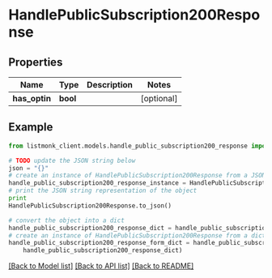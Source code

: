 # HandlePublicSubscription200Response


## Properties
Name | Type | Description | Notes
------------ | ------------- | ------------- | -------------
**has_optin** | **bool** |  | [optional] 

## Example

```python
from listmonk_client.models.handle_public_subscription200_response import HandlePublicSubscription200Response

# TODO update the JSON string below
json = "{}"
# create an instance of HandlePublicSubscription200Response from a JSON string
handle_public_subscription200_response_instance = HandlePublicSubscription200Response.from_json(json)
# print the JSON string representation of the object
print
HandlePublicSubscription200Response.to_json()

# convert the object into a dict
handle_public_subscription200_response_dict = handle_public_subscription200_response_instance.to_dict()
# create an instance of HandlePublicSubscription200Response from a dict
handle_public_subscription200_response_form_dict = handle_public_subscription200_response.from_dict(
    handle_public_subscription200_response_dict)
```
[[Back to Model list]](../README.md#documentation-for-models) [[Back to API list]](../README.md#documentation-for-api-endpoints) [[Back to README]](../README.md)


